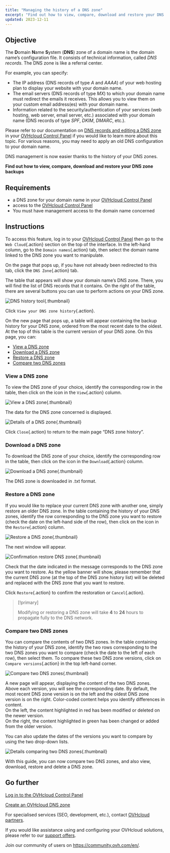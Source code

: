 ```yaml
---
title: "Managing the history of a DNS zone"
excerpt: "Find out how to view, compare, download and restore your DNS zone backups"
updated: 2023-12-11
---
```


## Objective

The **D**omain **N**ame **S**ystem (**DNS**) zone of a domain name is the domain name’s configuration file. It consists of technical information, called *DNS records*. The DNS zone is like a referral center.

For example, you can specify:

- The IP address (DNS records of type *A* and *AAAA*) of your web hosting plan to display your website with your domain name.
- The email servers (DNS records of type *MX*) to which your domain name must redirect the emails it receives. This allows you to view them on your custom email address(es) with your domain name.
- Information related to the security/authentication of your services (web hosting, web server, email server, etc.) associated with your domain name (DNS records of type *SPF*, *DKIM*, *DMARC*, etc.).

Please refer to our documentation on [DNS records and editing a DNS zone](/pages/web_cloud/domains/dns_zone_edit) in your [OVHcloud Control Panel](https://www.ovh.com/auth/?action=gotomanager&from=https://www.ovh.ie/&ovhSubsidiary=ie) if you would like to learn more about this topic.
For various reasons, you may need to apply an old DNS configuration to your domain name.

DNS management is now easier thanks to the history of your DNS zones.

**Find out how to view, compare, download and restore your DNS zone backups**

## Requirements

- a DNS zone for your domain name in your [OVHcloud Control Panel](https://www.ovh.com/auth/?action=gotomanager&from=https://www.ovh.ie/&ovhSubsidiary=ie)
- access to the [OVHcloud Control Panel](https://www.ovh.com/auth/?action=gotomanager&from=https://www.ovh.ie/&ovhSubsidiary=ie)
- You must have management access to the domain name concerned

## Instructions

To access this feature, log in to your [OVHcloud Control Panel](https://www.ovh.com/auth/?action=gotomanager&from=https://www.ovh.ie/&ovhSubsidiary=ie) then go to the `Web Cloud`{.action} section on the top of the interface. In the left-hand column, go to the `Domain names`{.action} tab, then select the domain name linked to the DNS zone you want to manipulate.

On the page that pops up, if you have not already been redirected to this tab, click the `DNS Zone`{.action} tab.

The table that appears will show your domain name’s DNS zone. There, you will find the list of DNS records that it contains. On the right of the table, there are several buttons you can use to perform actions on your DNS zone. 

![DNS history tool](images/dns-zone-history.png){.thumbnail}

Click `View your DNS zone history`{.action}. 

On the new page that pops up, a table will appear containing the backup history for your DNS zone, ordered from the most recent date to the oldest. At the top of this table is the current version of your DNS zone. On this page, you can:

- [View a DNS zone](#view)
- [Download a DNS zone](#download)
- [Restore a DNS zone](#restore)
- [Compare two DNS zones](#compare)

### View a DNS zone <a name="view"></a>

To view the DNS zone of your choice, identify the corresponding row in the table, then click on the icon in the `View`{.action} column.

![View a DNS zone](images/visualize-dns-eyes.png){.thumbnail}

The data for the DNS zone concerned is displayed.

![Details of a DNS zone](images/details-dns-zone.png){.thumbnail}

Click `Close`{.action} to return to the main page “DNS zone history”.

### Download a DNS zone <a name="download"></a>

To download the DNS zone of your choice, identify the corresponding row in the table, then click on the icon in the `Download`{.action} column.

![Download a DNS zone](images/download-dns-zone.png){.thumbnail}

The DNS zone is downloaded in .txt format.

### Restore a DNS zone <a name="restore"></a>

If you would like to replace your current DNS zone with another one, simply restore an older DNS zone. In the table containing the history of your DNS zones, identify the row corresponding to the DNS zone you want to restore (check the date on the left-hand side of the row), then click on the icon in the `Restore`{.action} column.

![Restore a DNS zone](images/restore-dns-zone.png){.thumbnail}

The next window will appear.

![Confirmation restore DNS zone](images/confirmation-restore-dns-zone.png){.thumbnail}

Check that the date indicated in the message corresponds to the DNS zone you want to restore. As the yellow banner will show, please remember that the current DNS zone (at the top of the DNS zone history list) will be deleted and replaced with the DNS zone that you want to restore.

Click `Restore`{.action} to confirm the restoration or `Cancel`{.action}.

> [!primary]
>
> Modifying or restoring a DNS zone will take **4** to **24** hours to propagate fully to the DNS network.
>

### Compare two DNS zones <a name="compare"></a>

You can compare the contents of two DNS zones. In the table containing the history of your DNS zone, identify the two rows corresponding to the two DNS zones you want to compare (check the date to the left of each row), then select them. To compare these two DNS zone versions, click on `Compare versions`{.action} in the top left-hand corner.

![Compare two DNS zones](images/compare-two-dns-zone.png){.thumbnail}

A new page will appear, displaying the content of the two DNS zones. Above each version, you will see the corresponding date. By default, the most recent DNS zone version is on the left and the oldest DNS zone version is on the right. Color-coded content helps you identify differences in content.<br>
On the left, the content highlighted in red has been modified or deleted on the newer version.<br>
On the right, the content highlighted in green has been changed or added from the older version. 

You can also update the dates of the versions you want to compare by using the two drop-down lists.

![Details comparing two DNS zones](images/compare-dns-zone-details.png){.thumbnail}

With this guide, you can now compare two DNS zones, and also view, download, restore and delete a DNS zone.

## Go further

[Log in to the OVHcloud Control Panel](/pages/account_and_service_management/account_information/ovhcloud-account-login)

[Create an OVHcloud DNS zone](/pages/web_cloud/domains/dns_zone_create)

For specialised services (SEO, development, etc.), contact [OVHcloud partners](https://partner.ovhcloud.com/en-ie/directory/).

If you would like assistance using and configuring your OVHcloud solutions, please refer to our [support offers](https://www.ovhcloud.com/en-ie/support-levels/).

Join our community of users on <https://community.ovh.com/en/>.